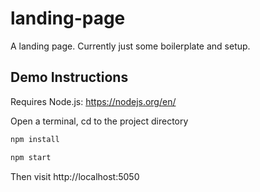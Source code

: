 # landing-page

A landing page. Currently just some boilerplate and setup.

## Demo Instructions
Requires Node.js: https://nodejs.org/en/

Open a terminal, cd to the project directory

```bash
npm install

npm start
```

Then visit http://localhost:5050
